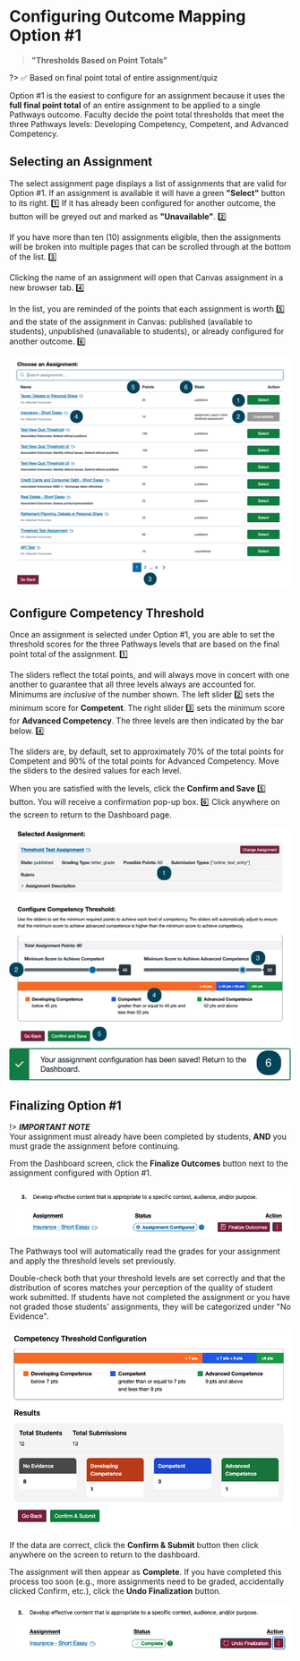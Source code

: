 # Configuring Outcome Mapping Option #1

> **"Thresholds Based on Point Totals"**

?> :white_check_mark: Based on final point total of entire assignment/quiz

Option #1 is the easiest to configure for an assignment because it uses the **full final point total** of an entire assignment to be applied to a single Pathways outcome. Faculty decide the point total thresholds that meet the three Pathways levels: Developing Competency, Competent, and Advanced Competency.

## Selecting an Assignment

The select assignment page displays a list of assignments that are valid for Option #1.  If an assignment is available it will have a green **"Select"** button to its right. :one:  If it has already been configured for another outcome, the button will be greyed out and marked as **"Unavailable"**. :two:

If you have more than ten (10) assignments eligible, then the assignments will be broken into multiple pages that can be scrolled through at the bottom of the list. :three:

Clicking the name of an assignment will open that Canvas assignment in a new browser tab. :four:

In the list, you are reminded of the points that each assignment is worth :five: and the state of the assignment in Canvas: published (available to students), unpublished (unavailable to students), or already configured for another outcome. :six:

![Selecting an Assignment Guide](/_media/selectingassignment.png "Selecting an Assignment Guide")

## Configure Competency Threshold

Once an assignment is selected under Option #1, you are able to set the threshold scores for the three Pathways levels that are based on the final point total of the assignment. :one:

The sliders reflect the total points, and will always move in concert with one another to guarantee that all three levels always are accounted for.  Minimums are *inclusive* of the number shown.  The left slider :two: sets the minimum score for **Competent**.  The right slider :three: sets the minimum score for **Advanced Competency**.  The three levels are then indicated by the bar below. :four:

The sliders are, by default, set to approximately 70% of the total points for Competent and 90% of the total points for Advanced Competency.  Move the sliders to the desired values for each level.

When you are satisfied with the levels, click the **Confirm and Save** :five: button.  You will receive a confirmation pop-up box. :six: Click anywhere on the screen to return to the Dashboard page.

![Configure Competency Guide](/_media/configurecompency.png "Configure Competency Guide")
![Configuration Confirmation Pop-Up](/_media/configurationconfirm.png "Configuration Confirmation Pop-Up")

## Finalizing Option #1

!> ***IMPORTANT NOTE***  
Your assignment must already have been completed by students, **AND** you must grade the assignment before continuing.

From the Dashboard screen, click the **Finalize Outcomes** button next to the assignment configured with Option #1.

![Begin finalizing option 1](/_media/finalizeoption1.png "Begin finalizing option 1")

The Pathways tool will automatically read the grades for your assignment and apply the threshold levels set previously.

Double-check both that your threshold levels are set correctly and that the distribution of scores matches your perception of the quality of student work submitted. If students have not completed the assignment or you have not graded those students' assignments, they will be categorized under "No Evidence".

![Confirming option 1 setup](/_media/confirmoption1.png "Confirming option 1 setup")

If the data are correct, click the **Confirm & Submit** button then click anywhere on the screen to return to the dashboard.

The assignment will then appear as **Complete**.  If you have completed this process too soon (e.g., more assignments need to be graded, accidentally clicked Confirm, etc.), click the **Undo Finalization** button.

![Option 1 complete](/_media/option1complete.png "Option 1 complete")